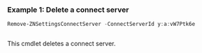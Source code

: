 ### Example 1: Delete a connect server
```powershell
Remove-ZNSettingsConnectServer -ConnectServerId y:a:vW7Ptk6e
```

```output

```

This cmdlet deletes a connect server.
